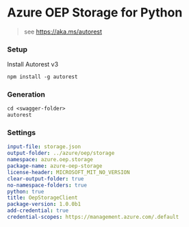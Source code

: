 # Azure OEP Storage for Python

> see https://aka.ms/autorest

### Setup

Install Autorest v3

```ps
npm install -g autorest
```

### Generation

```ps
cd <swagger-folder>
autorest
```

### Settings

```yaml
input-file: storage.json
output-folder: ../azure/oep/storage
namespace: azure.oep.storage
package-name: azure-oep-storage
license-header: MICROSOFT_MIT_NO_VERSION
clear-output-folder: true
no-namespace-folders: true
python: true
title: OepStorageClient
package-version: 1.0.0b1
add-credential: true
credential-scopes: https://management.azure.com/.default
```
